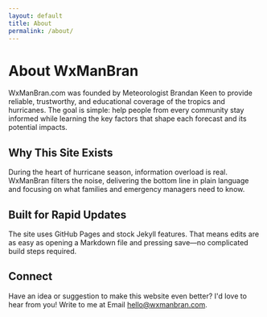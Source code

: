 ```yaml
---
layout: default
title: About
permalink: /about/
---
```


<div class="section-intro">
  <h1>About WxManBran</h1>
  <p>WxManBran.com was founded by Meteorologist Brandan Keen to provide reliable, trustworthy, and educational coverage of the tropics and hurricanes. The goal is simple: help people from every community stay informed while learning the key factors that shape each forecast and its potential impacts.</p>
</div>

<section>
  <h2>Why This Site Exists</h2>
  <p>During the heart of hurricane season, information overload is real. WxManBran filters the noise, delivering the bottom line in plain language and focusing on what families and emergency managers need to know.</p>
</section>

<section>
  <h2>Built for Rapid Updates</h2>
  <p>The site uses GitHub Pages and stock Jekyll features. That means edits are as easy as opening a Markdown file and pressing save—no complicated build steps required.</p>
</section>

<section>
  <h2>Connect</h2>
  <p>Have an idea or suggestion to make this website even better? I'd love to hear from you! Write to me at Email <a href="mailto:hello@wxmanbran.com">hello@wxmanbran.com</a>.</p>
</section>
